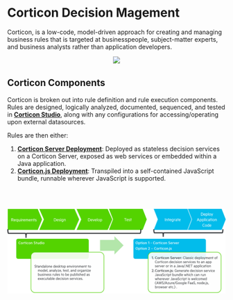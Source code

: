 # Corticon Decision Magement

Corticon, is a low-code, model-driven approach for creating and managing business rules that is targeted at businesspeople, subject-matter experts, and business analysts rather than application developers.

<p align="center">  <img src="http://i.imgur.com/EXmmL.jpg" width="300"/>
</p>

## Corticon Components

Corticon is broken out into rule definition and rule execution components. Rules are designed, logically analyzed, documented, sequenced, and tested in **[Corticon Studio](studio)**, along with any configurations for accessing/operating upon external datasources.

Rules are then either:

1) **[Corticon Server Deployment](server/)**: Deployed as stateless decision services on a Corticon Server, exposed as web services or embedded within a Java application.
2) **[Corticon.js Deployment](js/)**: Transpiled into a self-contained JavaScript bundle, runnable wherever JavaScript is supported.

<br>
<br>
<p align="center">  <img src="assets/design flow corticon.png" width="600"/>
</p>
